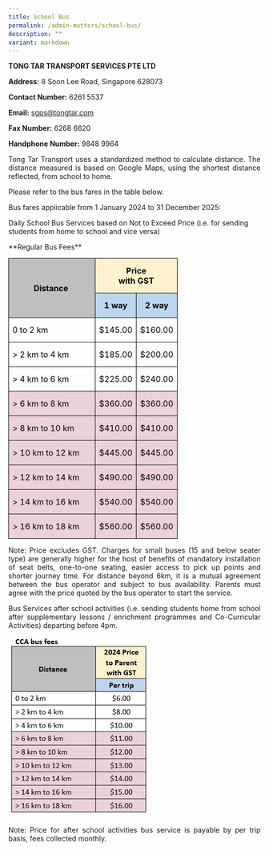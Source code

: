 ```yaml
---
title: School Bus
permalink: /admin-matters/school-bus/
description: ""
variant: markdown
---
```

**TONG TAR TRANSPORT SERVICES PTE LTD**&nbsp;

**Address:** 8 Soon Lee Road, Singapore 628073 &nbsp; 

**Contact Number:**  6261 5537 

**Email:** sgps@tongtar.com

**Fax Number:**  6268 6620

**Handphone Number:** 9848 9964
<br>

<p align="justify">
Tong Tar Transport uses a standardized method to calculate distance. The distance measured is based on Google Maps, using the shortest distance reflected, from school to home.&nbsp;</p>

Please refer to the bus fares in the table below.

Bus fares applicable from 1 January 2024 to 31 December 2025:

Daily School Bus Services based on Not to Exceed Price (i.e. for sending students from home to school and vice versa)

<p align="justify">
**Regular Bus Fees** </p>
      
<table style="width:276.0pt;border-collapse:collapse;mso-yfti-tbllook:1184;
 mso-padding-alt:0in 0in 0in 0in" width="368" cellpadding="0" cellspacing="0" border="0" class="MsoNormalTable"><tbody><tr style="mso-yfti-irow:0;mso-yfti-firstrow:yes;height:39.0pt"><td style="width:118.35pt;border:solid black 1.0pt;
  background:#BFBFBF;padding:0in 5.4pt 0in 5.4pt;height:39.0pt" rowspan="2" nowrap="" width="158"><p style="text-align:center" align="center" class="MsoNormal"><b><span style="font-size:12.0pt;color:black;mso-ligatures:none">Distance&nbsp;</span></b></p></td><td style="width:82.1pt;border:solid black 1.0pt;
  border-left:none;background:#FFF2CC;padding:0in 5.4pt 0in 5.4pt;height:39.0pt" colspan="2" width="109"><p style="text-align:center" align="center" class="MsoNormal"><b><span style="font-size:12.0pt;color:black;mso-ligatures:none">Price<br>with GST</span></b></p></td></tr><tr style="mso-yfti-irow:1;height:20.0pt"><td style="width:41.05pt;border-top:none;border-left:none;
  border-bottom:solid black 1.0pt;border-right:solid black 1.0pt;background:
  #BDD6EE;padding:0in 5.4pt 0in 5.4pt;height:20.0pt" nowrap="" width="55"><p style="text-align:center" align="center" class="MsoNormal"><b><span style="font-size:12.0pt;color:black;mso-ligatures:none">1 way</span></b></p></td><td style="width:41.05pt;border-top:none;border-left:none;
  border-bottom:solid black 1.0pt;border-right:solid black 1.0pt;background:
  #BDD6EE;padding:0in 5.4pt 0in 5.4pt;height:20.0pt" nowrap="" width="55"><p style="text-align:center" align="center" class="MsoNormal"><b><span style="font-size:12.0pt;color:black;mso-ligatures:none">2 way</span></b></p></td></tr><tr style="mso-yfti-irow:2;height:20.0pt"><td style="width:118.35pt;border:solid black 1.0pt;border-top:none;
  padding:0in 5.4pt 0in 5.4pt;height:20.0pt" width="158"><p class="MsoNormal"><span style="font-size:12.0pt;color:black;mso-ligatures:
  none">0 to 2 km</span></p></td><td style="width:41.05pt;border-top:none;border-left:none;
  border-bottom:solid black 1.0pt;border-right:solid black 1.0pt;padding:0in 5.4pt 0in 5.4pt;
  height:20.0pt" nowrap="" width="55"><p style="text-align:center" align="center" class="MsoNormal"><span style="font-size:12.0pt;color:black;mso-ligatures:none">$145.00</span></p></td><td style="width:41.05pt;border-top:none;border-left:none;
  border-bottom:solid black 1.0pt;border-right:solid black 1.0pt;padding:0in 5.4pt 0in 5.4pt;
  height:20.0pt" nowrap="" width="55"><p style="text-align:center" align="center" class="MsoNormal"><span style="font-size:12.0pt;color:black;mso-ligatures:none">$160.00</span></p></td></tr><tr style="mso-yfti-irow:3;height:20.0pt"><td style="width:118.35pt;border:solid black 1.0pt;border-top:none;
  padding:0in 5.4pt 0in 5.4pt;height:20.0pt" width="158"><p class="MsoNormal"><span style="font-size:12.0pt;color:black;mso-ligatures:
  none">&gt; 2 km to 4 km</span></p></td><td style="width:41.05pt;border-top:none;border-left:none;
  border-bottom:solid black 1.0pt;border-right:solid black 1.0pt;padding:0in 5.4pt 0in 5.4pt;
  height:20.0pt" nowrap="" width="55"><p style="text-align:center" align="center" class="MsoNormal"><span style="font-size:12.0pt;color:black;mso-ligatures:none">$185.00</span></p></td><td style="width:41.05pt;border-top:none;border-left:none;
  border-bottom:solid black 1.0pt;border-right:solid black 1.0pt;padding:0in 5.4pt 0in 5.4pt;
  height:20.0pt" nowrap="" width="55"><p style="text-align:center" align="center" class="MsoNormal"><span style="font-size:12.0pt;color:black;mso-ligatures:none">$200.00</span></p></td></tr><tr style="mso-yfti-irow:4;height:20.0pt"><td style="width:118.35pt;border:solid black 1.0pt;border-top:none;
  padding:0in 5.4pt 0in 5.4pt;height:20.0pt" width="158"><p class="MsoNormal"><span style="font-size:12.0pt;color:black;mso-ligatures:
  none">&gt; 4 km to 6 km</span></p></td><td style="width:41.05pt;border-top:none;border-left:none;
  border-bottom:solid black 1.0pt;border-right:solid black 1.0pt;padding:0in 5.4pt 0in 5.4pt;
  height:20.0pt" nowrap="" width="55"><p style="text-align:center" align="center" class="MsoNormal"><span style="font-size:12.0pt;color:black;mso-ligatures:none">$225.00</span></p></td><td style="width:41.05pt;border-top:none;border-left:none;
  border-bottom:solid black 1.0pt;border-right:solid black 1.0pt;padding:0in 5.4pt 0in 5.4pt;
  height:20.0pt" nowrap="" width="55"><p style="text-align:center" align="center" class="MsoNormal"><span style="font-size:12.0pt;color:black;mso-ligatures:none">$240.00</span></p></td></tr><tr style="mso-yfti-irow:5;height:20.0pt"><td style="width:118.35pt;border:solid black 1.0pt;border-top:none;
  background:#EAD1DC;padding:0in 5.4pt 0in 5.4pt;height:20.0pt" width="158"><p class="MsoNormal"><span style="font-size:12.0pt;color:black;mso-ligatures:
  none">&gt; 6 km to 8 km</span></p></td><td style="width:41.05pt;border-top:none;border-left:none;
  border-bottom:solid black 1.0pt;border-right:solid black 1.0pt;background:
  #EAD1DC;padding:0in 5.4pt 0in 5.4pt;height:20.0pt" nowrap="" width="55"><p style="text-align:center" align="center" class="MsoNormal"><span style="font-size:12.0pt;color:black;mso-ligatures:none">$360.00</span></p></td><td style="width:41.05pt;border-top:none;border-left:none;
  border-bottom:solid black 1.0pt;border-right:solid black 1.0pt;background:
  #EAD1DC;padding:0in 5.4pt 0in 5.4pt;height:20.0pt" nowrap="" width="55"><p style="text-align:center" align="center" class="MsoNormal"><span style="font-size:12.0pt;color:black;mso-ligatures:none">$360.00</span></p></td></tr><tr style="mso-yfti-irow:6;height:20.0pt"><td style="width:118.35pt;border:solid black 1.0pt;border-top:none;
  background:#EAD1DC;padding:0in 5.4pt 0in 5.4pt;height:20.0pt" width="158"><p class="MsoNormal"><span style="font-size:12.0pt;color:black;mso-ligatures:
  none">&gt; 8 km to 10 km</span></p></td><td style="width:41.05pt;border-top:none;border-left:none;
  border-bottom:solid black 1.0pt;border-right:solid black 1.0pt;background:
  #EAD1DC;padding:0in 5.4pt 0in 5.4pt;height:20.0pt" nowrap="" width="55"><p style="text-align:center" align="center" class="MsoNormal"><span style="font-size:12.0pt;color:black;mso-ligatures:none">$410.00</span></p></td><td style="width:41.05pt;border-top:none;border-left:none;
  border-bottom:solid black 1.0pt;border-right:solid black 1.0pt;background:
  #EAD1DC;padding:0in 5.4pt 0in 5.4pt;height:20.0pt" nowrap="" width="55"><p style="text-align:center" align="center" class="MsoNormal"><span style="font-size:12.0pt;color:black;mso-ligatures:none">$410.00</span></p></td></tr><tr style="mso-yfti-irow:7;height:20.0pt"><td style="width:118.35pt;border:solid black 1.0pt;border-top:none;
  background:#EAD1DC;padding:0in 5.4pt 0in 5.4pt;height:20.0pt" width="158"><p class="MsoNormal"><span style="font-size:12.0pt;color:black;mso-ligatures:
  none">&gt; 10 km to 12 km</span></p></td><td style="width:41.05pt;border-top:none;border-left:none;
  border-bottom:solid black 1.0pt;border-right:solid black 1.0pt;background:
  #EAD1DC;padding:0in 5.4pt 0in 5.4pt;height:20.0pt" nowrap="" width="55"><p style="text-align:center" align="center" class="MsoNormal"><span style="font-size:12.0pt;color:black;mso-ligatures:none">$445.00</span></p></td><td style="width:41.05pt;border-top:none;border-left:none;
  border-bottom:solid black 1.0pt;border-right:solid black 1.0pt;background:
  #EAD1DC;padding:0in 5.4pt 0in 5.4pt;height:20.0pt" nowrap="" width="55"><p style="text-align:center" align="center" class="MsoNormal"><span style="font-size:12.0pt;color:black;mso-ligatures:none">$445.00</span></p></td></tr><tr style="mso-yfti-irow:8;height:20.0pt"><td style="width:118.35pt;border:solid black 1.0pt;border-top:none;
  background:#EAD1DC;padding:0in 5.4pt 0in 5.4pt;height:20.0pt" width="158"><p class="MsoNormal"><span style="font-size:12.0pt;color:black;mso-ligatures:
  none">&gt; 12 km to 14 km</span></p></td><td style="width:41.05pt;border-top:none;border-left:none;
  border-bottom:solid black 1.0pt;border-right:solid black 1.0pt;background:
  #EAD1DC;padding:0in 5.4pt 0in 5.4pt;height:20.0pt" nowrap="" width="55"><p style="text-align:center" align="center" class="MsoNormal"><span style="font-size:12.0pt;color:black;mso-ligatures:none">$490.00</span></p></td><td style="width:41.05pt;border-top:none;border-left:none;
  border-bottom:solid black 1.0pt;border-right:solid black 1.0pt;background:
  #EAD1DC;padding:0in 5.4pt 0in 5.4pt;height:20.0pt" nowrap="" width="55"><p style="text-align:center" align="center" class="MsoNormal"><span style="font-size:12.0pt;color:black;mso-ligatures:none">$490.00</span></p></td></tr><tr style="mso-yfti-irow:9;height:20.0pt"><td style="width:118.35pt;border:solid black 1.0pt;border-top:none;
  background:#EAD1DC;padding:0in 5.4pt 0in 5.4pt;height:20.0pt" width="158"><p class="MsoNormal"><span style="font-size:12.0pt;color:black;mso-ligatures:
  none">&gt; 14 km to 16 km</span></p></td><td style="width:41.05pt;border-top:none;border-left:none;
  border-bottom:solid black 1.0pt;border-right:solid black 1.0pt;background:
  #EAD1DC;padding:0in 5.4pt 0in 5.4pt;height:20.0pt" nowrap="" width="55"><p style="text-align:center" align="center" class="MsoNormal"><span style="font-size:12.0pt;color:black;mso-ligatures:none">$540.00</span></p></td><td style="width:41.05pt;border-top:none;border-left:none;
  border-bottom:solid black 1.0pt;border-right:solid black 1.0pt;background:
  #EAD1DC;padding:0in 5.4pt 0in 5.4pt;height:20.0pt" nowrap="" width="55"><p style="text-align:center" align="center" class="MsoNormal"><span style="font-size:12.0pt;color:black;mso-ligatures:none">$540.00</span></p></td></tr><tr style="mso-yfti-irow:10;mso-yfti-lastrow:yes;height:20.0pt"><td style="width:118.35pt;border:solid black 1.0pt;border-top:none;
  background:#EAD1DC;padding:0in 5.4pt 0in 5.4pt;height:20.0pt" width="158"><p class="MsoNormal"><span style="font-size:12.0pt;color:black;mso-ligatures:
  none">&gt; 16 km to 18 km</span></p></td><td style="width:41.05pt;border-top:none;border-left:none;
  border-bottom:solid black 1.0pt;border-right:solid black 1.0pt;background:
  #EAD1DC;padding:0in 5.4pt 0in 5.4pt;height:20.0pt" nowrap="" width="55"><p style="text-align:center" align="center" class="MsoNormal"><span style="font-size:12.0pt;color:black;mso-ligatures:none">$560.00</span></p></td><td style="width:41.05pt;border-top:none;border-left:none;
  border-bottom:solid black 1.0pt;border-right:solid black 1.0pt;background:
  #EAD1DC;padding:0in 5.4pt 0in 5.4pt;height:20.0pt" nowrap="" width="55"><p style="text-align:center" align="center" class="MsoNormal"><span style="font-size:12.0pt;color:black;mso-ligatures:none">$560.00</span></p></td></tr></tbody></table>

<p align="justify">
Note: Price excludes GST. Charges for small buses (15 and below seater type) are generally higher for the host of benefits of mandatory installation of seat belts, one-to-one seating, easier access to pick up points and shorter journey time. For distance beyond 6km, it is a mutual agreement between the bus operator and subject to bus availability. Parents must agree with the price quoted by the bus operator to start the service. </p>

<p align="justify"> 
Bus Services after school activities (i.e. sending students home from school after supplementary lessons / enrichment programmes and Co-Curricular Activities) departing before 4pm.</p>

![CCA_Bus_Fees](/images/CCA_Bus_Fees.JPG)

<p align="justify"> 
Note: Price for after school activities bus service is payable by per trip basis, fees collected monthly.</p>